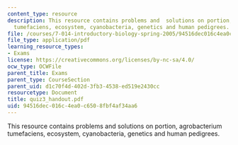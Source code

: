 ```yaml
---
content_type: resource
description: This resource contains problems and  solutions on portion, agrobacterium
  tumefaciens, ecosystem, cyanobacteria, genetics and human pedigrees.
file: /courses/7-014-introductory-biology-spring-2005/94516dec016c4ea0c6508fbf4af34aa6_quiz3_handout.pdf
file_type: application/pdf
learning_resource_types:
- Exams
license: https://creativecommons.org/licenses/by-nc-sa/4.0/
ocw_type: OCWFile
parent_title: Exams
parent_type: CourseSection
parent_uid: d1c70f4d-402d-3fb3-4538-ed519e2430cc
resourcetype: Document
title: quiz3_handout.pdf
uid: 94516dec-016c-4ea0-c650-8fbf4af34aa6
---
```

This resource contains problems and  solutions on portion, agrobacterium tumefaciens, ecosystem, cyanobacteria, genetics and human pedigrees.